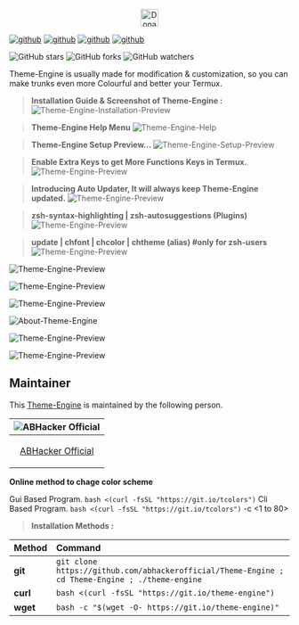 <p align="center">
<a href="https://paypal.me/abhackerofficial">
<img height="32" title="Donate"
src="https://user-images.githubusercontent.com/74892618/104415238-a618d500-5597-11eb-82a4-46b7c1913e2c.png"></a>

[![github](https://forthebadge.com/images/badges/built-with-love.svg)](https://github.com/abhackerofficial)
[![github](https://forthebadge.com/images/badges/check-it-out.svg)](https://github.com/abhackerofficial)
[![github](https://img.shields.io/badge/Theme–Engine-v.5.4-cyan?style=for-the-badge)](https://github.com/abhackerofficial)
[![github](https://img.shields.io/github/license/abhackerofficial/Theme-engine?color=amoled&style=for-the-badge)](https://github.com/abhackerofficial)

![GitHub stars](https://img.shields.io/github/stars/abhackerofficial/Theme-engine.svg?style=social)
![GitHub forks](https://img.shields.io/github/forks/abhackerofficial/Theme-engine.svg?style=social)
![GitHub watchers](https://img.shields.io/github/watchers/abhackerofficial/Theme-engine.svg?style=social)

Theme-Engine is usually made for modification & customization, so you can make trunks even more Colourful and better your Termux.

> **Installation Guide & Screenshot of Theme-Engine :**
![Theme-Engine-Installation-Preview](https://user-images.githubusercontent.com/63346676/100494121-8ef76280-3164-11eb-9110-5be5836c5789.jpg)

>**Theme-Engine Help Menu**
![Theme-Engine-Help](https://user-images.githubusercontent.com/63346676/103196786-d8290680-490a-11eb-95ab-3e625622a6ba.jpg)

> **Theme-Engine Setup Preview...**
![Theme-Engine-Setup-Preview](https://user-images.githubusercontent.com/63346676/105571801-0e766c00-5d79-11eb-8239-d3af062291c8.gif)

> **Enable Extra Keys to get More Functions Keys in Termux.**
![Theme-Engine-Preview](https://user-images.githubusercontent.com/63346676/103195551-81223200-4908-11eb-91a7-3058bedcef08.gif)

> **Introducing Auto Updater, It will always keep Theme-Engine updated.**
![Theme-Engine-Preview](https://user-images.githubusercontent.com/63346676/103195569-8c755d80-4908-11eb-8e31-d5416541f94b.gif)

> **zsh-syntax-highlighting | zsh-autosuggestions (Plugins)**
![Theme-Engine-Preview](https://user-images.githubusercontent.com/63346676/93866675-9a9e5700-fce5-11ea-83b6-cea06074d32d.jpg)

> **update | chfont | chcolor | chtheme (alias) #only for zsh-users**
![Theme-Engine-Preview](https://user-images.githubusercontent.com/63346676/97134859-9e098000-1774-11eb-970f-970a5e97e48b.jpg)

![Theme-Engine-Preview](https://user-images.githubusercontent.com/63346676/97134543-97c6d400-1773-11eb-80ad-8a749c00f9a8.jpg)

![Theme-Engine-Preview](https://user-images.githubusercontent.com/63346676/97134537-94334d00-1773-11eb-9b3b-e639b6c0d783.jpg)

![Theme-Engine-Preview](https://user-images.githubusercontent.com/63346676/97134552-9b5a5b00-1773-11eb-9a7e-298b29548608.jpg)

![About-Theme-Engine](https://user-images.githubusercontent.com/63346676/105572835-8e073980-5d7f-11eb-8082-b0ea478d3e28.gif)

![Theme-Engine-Preview](https://user-images.githubusercontent.com/63346676/105572783-4e405200-5d7f-11eb-873c-fe72eaea7e98.gif)

![Theme-Engine-Preview](https://user-images.githubusercontent.com/63346676/93867238-61b2b200-fce6-11ea-9e84-788839bb1cb7.jpg)

## Maintainer

This [Theme-Engine](https://github.com/abhackerofficial/theme-engine) is maintained by the following person.


| ![ABHacker Official](https://user-images.githubusercontent.com/63346676/97066596-3f0d0500-15d4-11eb-9cb3-b7ed5206c6f6.png) |
| ----------------------------------------------------------------------------------------------------- |
| <p align="center"> [ABHacker Official](https://github.com/abhackerofficial)                                                   |</p>


**Online method to chage color scheme**

Gui Based Program.
`bash <(curl -fsSL "https://git.io/tcolors")`
Cli Based Program.
`bash <(curl -fsSL "https://git.io/tcolors")` -c <1 to 80>


> **Installation Methods :**

| Method    | Command                                                                                           |
|:----------|:--------------------------------------------------------------------------------------------------|
| **git**   | `git clone https://github.com/abhackerofficial/Theme-Engine ; cd Theme-Engine ; ./theme-engine`                  |       
| **curl**  | `bash <(curl -fsSL "https://git.io/theme-engine")` |
| **wget**  | `bash -c "$(wget -O- https://git.io/theme-engine)"`   |
